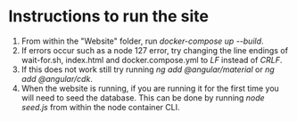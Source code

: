 # Instructions to run the site

1. From within the "Website" folder, run *docker-compose up --build*.
2. If errors occur such as a node 127 error, try changing the line endings of wait-for.sh, index.html and docker.compose.yml to *LF* instead of *CRLF*.
3. If this does not work still try running *ng add @angular/material* or *ng add @angular/cdk*.
4. When the website is running, if you are running it for the first time you will need to seed the database. This can be done by running *node seed.js* from within the node container CLI.
